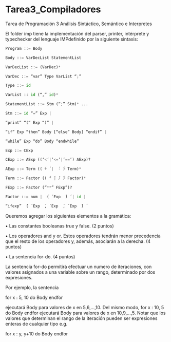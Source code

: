 # Tarea3_Compiladores
Tarea de Programación 3 Análisis Sintáctico, Semántico e Interpretes


El folder imp tiene la implementación del parser, printer, intérprete y typechecker del lenguaje IMPdefinido por la siguiente sintaxis:

```python
Program ::= Body

Body ::= VarDecList StatementList

VarDecList ::= (VarDec)*

VarDec ::= “var” Type VarList “;”

Type ::= id

VarList :: id (“,” id)*

StatementList ::= Stm (“;” Stm)* ...

Stm ::= id “=” Exp |

“print” “(“ Exp “)” |

“if” Exp “then” Body [“else” Body] “endif” |

“while” Exp “do” Body “endwhile”

Exp ::= CExp

CExp ::= AExp ((‘<’|’<=’|’==’) AExp)?

AExp ::= Term (( ́+ ́ |  ́- ́) Term)*

Term ::= Factor (( ́* ́| ́/ ́) Factor)*

FExp ::= Factor (“**” FExp”)?

Factor ::= num |  ́( ́ Exp  ́) ́ | id |

“ifexp”  ́( ́ Exp  ́, ́ Exp  ́, ́ Exp  ́) ́
```

Queremos agregar los siguientes elementos a la gramática:

• Las constantes booleanas true y false. (2 puntos)

• Los operadores and y or. Estos operadores tendrán menor precedencia que el resto de los operadores y, además, asociarán a la derecha. (4 puntos)

• La sentencia for-do. (4 puntos)

La sentencia for-do permitirá efectuar un numero de iteraciones, con valores asignados a una variable sobre un rango, determinado por dos expresiones. 

Por ejemplo, la sentencia 

for x : 5, 10 do Body endfor

ejecutará Body para valores de  x en 5,6,...,10. Del mismo modo,
for x : 10, 5 do Body endfor
ejecutará Body para valores de x en 10,9,...,5. Notar que los valores que determinan el rango de la iteración pueden ser expresiones enteras de cualquier tipo e.g.


for x : y, y+10 do Body endfor
